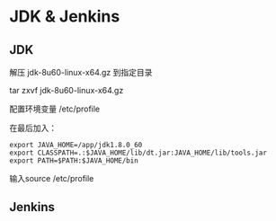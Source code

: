 # JDK & Jenkins

## JDK

解压 jdk-8u60-linux-x64.gz 到指定目录

tar zxvf jdk-8u60-linux-x64.gz

配置环境变量 /etc/profile

在最后加入：

```
export JAVA_HOME=/app/jdk1.8.0_60
export CLASSPATH=.:$JAVA_HOME/lib/dt.jar:JAVA_HOME/lib/tools.jar
export PATH=$PATH:$JAVA_HOME/bin
```

输入source /etc/profile

## Jenkins
